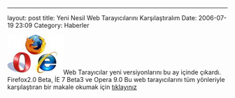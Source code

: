 ---
layout: post
title: Yeni Nesil Web Tarayıcılarını Karşılaştıralım
Date: 2006-07-19 23:09
Category: Haberler

![web_tarayici.jpg][]Web Tarayıcılar yeni versiyonlarını bu ay içinde
çıkardı. Firefox2.0 Beta, İE 7 Beta3 ve Opera 9.0 Bu web tarayıcılarını
tüm yönleriyle karşılaştıran bir makale okumak için [tıklayınız][]

  [web_tarayici.jpg]: /images/web_tarayici.thumbnail.jpg
  [tıklayınız]: http://www.extremetech.com/article2/0,1558,1990850,00.asp?kc=ETRSS02129TX1K0000532
